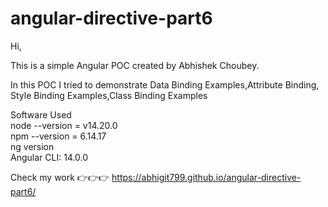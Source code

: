 # angular-directive-part6
Hi, <br/>

This is a simple Angular POC created by Abhishek Choubey. <br/>

In this POC I tried to demonstrate Data Binding Examples,Attribute Binding, Style Binding Examples,Class Binding Examples <br/>

Software Used <br/>
node --version = v14.20.0 <br/>
npm --version = 6.14.17 <br/>
ng version <br/>
Angular CLI: 14.0.0 <br/>

Check my work 👉👉👉 https://abhigit799.github.io/angular-directive-part6/

<br/>
